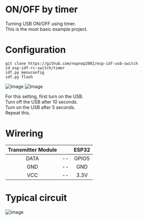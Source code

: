 # ON/OFF by timer
Turning USB ON/OFF using timer.   
This is the most basic example project.   

# Configuration
```
git clone https://github.com/nopnop2002/esp-idf-usb-switch
cd esp-idf-rc-switch/timer
idf.py menuconfig
idf.py flash
```
![Image](https://github.com/user-attachments/assets/3a74f1f2-926d-45be-8a1c-225e9b502dad)
![Image](https://github.com/user-attachments/assets/2394cfb1-537c-4f05-b8e7-d772864c7fe4)

For this setting, first turn on the USB.   
Turn off the USB after 10 seconds.   
Turn on the USB after 5 seconds.   
Repeat this.   

# Wirering
|Transmitter Module||ESP32|
|:-:|:-:|:-:|
|DATA|--|GPIO5|
|GND|--|GND|
|VCC|--|3.3V|

# Typical circuit
![Image](https://github.com/user-attachments/assets/e784ee89-77f6-41f4-a515-87160c520f98)
